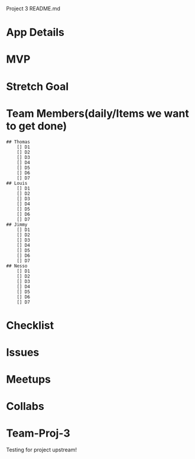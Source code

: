 Project 3 README.md

# App Details

# MVP

# Stretch Goal

# Team Members(daily/Items we want to get done)
    ## Thomas
        [] D1
        [] D2
        [] D3
        [] D4
        [] D5
        [] D6
        [] D7
    ## Louis    
        [] D1
        [] D2
        [] D3
        [] D4
        [] D5
        [] D6
        [] D7
    ## Jimmy
        [] D1
        [] D2
        [] D3
        [] D4
        [] D5
        [] D6
        [] D7
    ## Nesso
        [] D1
        [] D2
        [] D3
        [] D4
        [] D5
        [] D6
        [] D7

# Checklist

# Issues

# Meetups

# Collabs

# 
# Team-Proj-3

Testing for project upstream!
